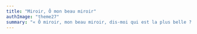 ```yaml
---
title: "Miroir, Ô mon beau miroir"
authImage: "theme27"
summary: "« Ô miroir, mon beau miroir, dis-moi qui est la plus belle ? ». Déesse de l'amour, femme vaniteuse ou allégorie de la prudence ne sortent jamais sans cet outil magique."
---
```

